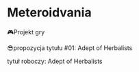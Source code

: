 # Meteroidvania
🎮Projekt gry 

😎propozycja tytułu #01: Adept of Herbalists

tytuł roboczy: Adept of Herbalists
